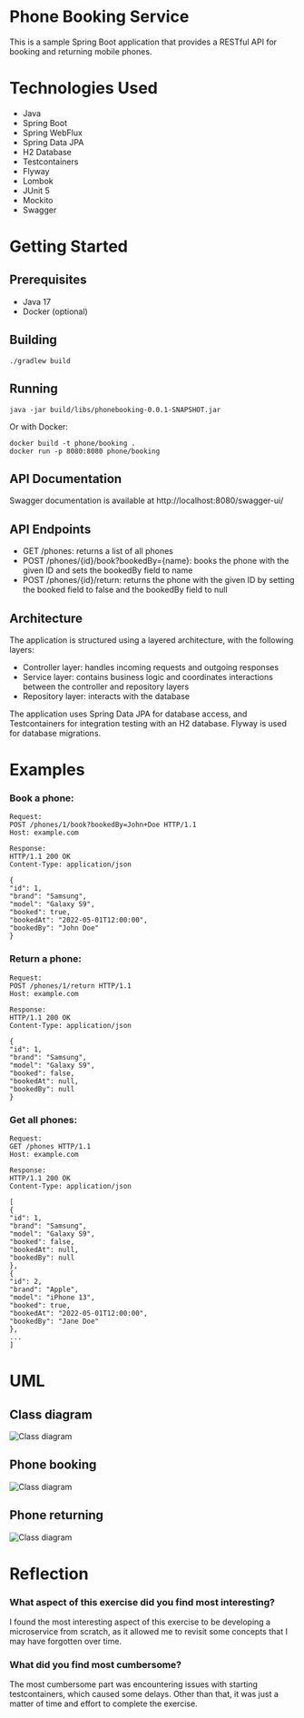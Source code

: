 # Phone Booking Service
This is a sample Spring Boot application that provides a RESTful API for booking and returning mobile phones.

# Technologies Used
* Java
* Spring Boot
* Spring WebFlux
* Spring Data JPA
* H2 Database
* Testcontainers
* Flyway
* Lombok
* JUnit 5
* Mockito
* Swagger
# Getting Started
## Prerequisites
* Java 17
* Docker (optional)
## Building
```
./gradlew build
```
## Running
```
java -jar build/libs/phonebooking-0.0.1-SNAPSHOT.jar
```
Or with Docker:

```
docker build -t phone/booking .
docker run -p 8080:8080 phone/booking
```
## API Documentation
Swagger documentation is available at http://localhost:8080/swagger-ui/

## API Endpoints

* GET /phones: returns a list of all phones
* POST /phones/{id}/book?bookedBy={name}: books the phone with the given ID and sets the bookedBy field to name
* POST /phones/{id}/return: returns the phone with the given ID by setting the booked field to false and the bookedBy field to null
## Architecture
The application is structured using a layered architecture, with the following layers:

* Controller layer: handles incoming requests and outgoing responses
* Service layer: contains business logic and coordinates interactions between the controller and repository layers
* Repository layer: interacts with the database

The application uses Spring Data JPA for database access, and Testcontainers for integration testing with an H2 database. Flyway is used for database migrations.

# Examples
### Book a phone:

```
Request:
POST /phones/1/book?bookedBy=John+Doe HTTP/1.1
Host: example.com

Response:
HTTP/1.1 200 OK
Content-Type: application/json

{
"id": 1,
"brand": "Samsung",
"model": "Galaxy S9",
"booked": true,
"bookedAt": "2022-05-01T12:00:00",
"bookedBy": "John Doe"
}
```

### Return a phone:

```
Request:
POST /phones/1/return HTTP/1.1
Host: example.com

Response:
HTTP/1.1 200 OK
Content-Type: application/json

{
"id": 1,
"brand": "Samsung",
"model": "Galaxy S9",
"booked": false,
"bookedAt": null,
"bookedBy": null
}
```

### Get all phones:

```
Request:
GET /phones HTTP/1.1
Host: example.com

Response:
HTTP/1.1 200 OK
Content-Type: application/json

[
{
"id": 1,
"brand": "Samsung",
"model": "Galaxy S9",
"booked": false,
"bookedAt": null,
"bookedBy": null
},
{
"id": 2,
"brand": "Apple",
"model": "iPhone 13",
"booked": true,
"bookedAt": "2022-05-01T12:00:00",
"bookedBy": "Jane Doe"
},
...
]
```

# UML
## Class diagram
![Class diagram](./docs/class.png)
## Phone booking
![Class diagram](./docs/book.png)
## Phone returning
![Class diagram](./docs/return.png)

# Reflection

### What aspect of this exercise did you find most interesting?
I found the most interesting aspect of this exercise to be developing a microservice from scratch, as it allowed me to revisit some concepts that I may have forgotten over time.
### What did you find most cumbersome?
The most cumbersome part was encountering issues with starting testcontainers, which caused some delays. Other than that, it was just a matter of time and effort to complete the exercise.
